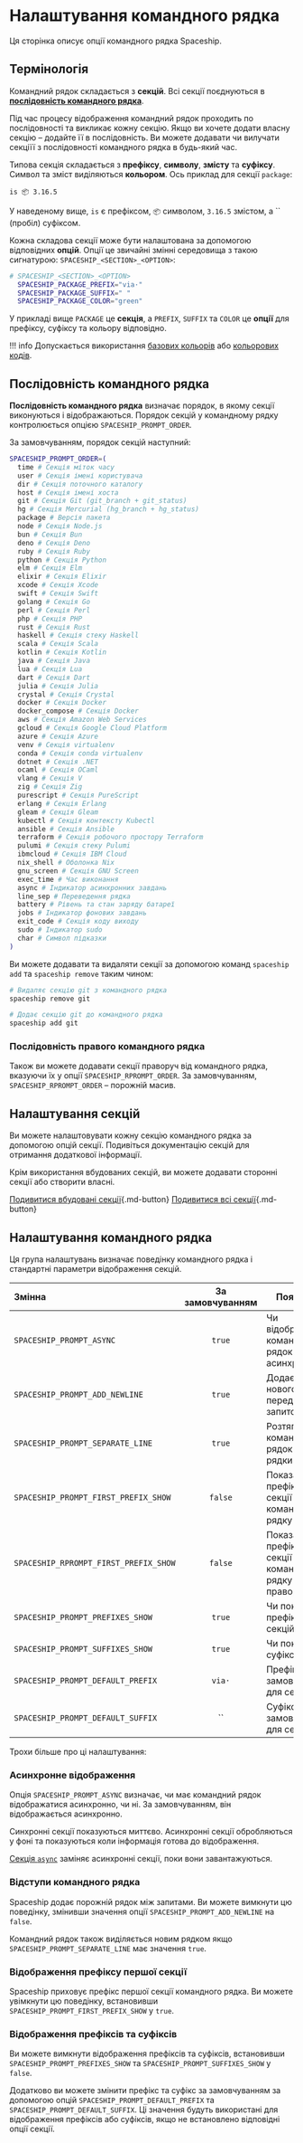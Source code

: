 # Налаштування командного рядка

Ця сторінка описує опції командного рядка Spaceship.

## Термінологія

Командний рядок складається з **секцій**. Всі секції поєднуються в [**послідовність командного рядка**](#prompt-order).

Під час процесу відображення командний рядок проходить по послідовності та викликає кожну секцію. Якщо ви хочете додати власну секцію – додайте її в послідовність. Ви можете додавати чи вилучати секціїї з послідовності командного рядка в будь-який час.

Типова секція складається з **префіксу**, **символу**, **змісту** та **суфіксу**. Символ та зміст виділяються **кольором**. Ось приклад для секції `package`:

```
is 📦 3.16.5
```

У наведеному вище, `is` є префіксом, `📦` символом, `3.16.5` змістом, а `` (пробіл) суфіксом.

Кожна складова секції може бути налаштована за допомогою відповідних **опцій**. Опції це звичайні змінні середовища з такою сигнатурою: `SPACESHIP_<SECTION>_<OPTION>`:

```zsh
# SPACESHIP_<SECTION>_<OPTION>
  SPACESHIP_PACKAGE_PREFIX="via·"
  SPACESHIP_PACKAGE_SUFFIX=" "
  SPACESHIP_PACKAGE_COLOR="green"
```

У прикладі вище `PACKAGE` це **секція**, а `PREFIX`, `SUFFIX` та `COLOR` це **опції** для префіксу, суфіксу та кольору відповідно.

!!! info
    Допускається використання [базових кольорів](https://wiki.archlinux.org/index.php/zsh#Colors) або [кольорових кодів](https://upload.wikimedia.org/wikipedia/commons/1/15/Xterm_256color_chart.svg).

## Послідовність командного рядка

**Послідовність командного рядка** визначає порядок, в якому секції виконуються і відображаються. Порядок секцій у командному рядку контролюється опцією `SPACESHIP_PROMPT_ORDER`.

За замовчуванням, порядок секцій наступний:

```zsh
SPACESHIP_PROMPT_ORDER=(
  time # Секція міток часу
  user # Секція імені користувача
  dir # Секція поточного каталогу
  host # Секція імені хоста
  git # Секція Git (git_branch + git_status)
  hg # Секція Mercurial (hg_branch + hg_status)
  package # Версія пакета
  node # Секція Node.js
  bun # Секція Bun
  deno # Секція Deno
  ruby # Секція Ruby
  python # Секція Python
  elm # Секція Elm
  elixir # Секція Elixir
  xcode # Секція Xcode
  swift # Секція Swift
  golang # Секція Go
  perl # Секція Perl
  php # Секція PHP
  rust # Секція Rust
  haskell # Секція стеку Haskell
  scala # Секція Scala
  kotlin # Секція Kotlin
  java # Секція Java
  lua # Секція Lua
  dart # Секція Dart
  julia # Секція Julia
  crystal # Секція Crystal
  docker # Секція Docker
  docker_compose # Секція Docker
  aws # Секція Amazon Web Services
  gcloud # Секція Google Cloud Platform
  azure # Секція Azure
  venv # Секція virtualenv
  conda # Секція conda virtualenv
  dotnet # Секція .NET
  ocaml # Секція OCaml
  vlang # Секція V
  zig # Секція Zig
  purescript # Секція PureScript
  erlang # Секція Erlang
  gleam # Секція Gleam
  kubectl # Секція контексту Kubectl
  ansible # Секція Ansible
  terraform # Секція робочого простору Terraform
  pulumi # Секція стеку Pulumi
  ibmcloud # Секція IBM Cloud
  nix_shell # Оболонка Nix
  gnu_screen # Секція GNU Screen
  exec_time # Час виконання
  async # Індикатор асинхронних завдань
  line_sep # Переведення рядка
  battery # Рівень та стан заряду батареї
  jobs # Індикатор фонових завдань
  exit_code # Секція коду виходу
  sudo # Індикатор sudo
  char # Символ підказки
)
```

Ви можете додавати та видаляти секції за допомогою команд `spaceship add` та `spaceship remove` таким чином:

```zsh
# Видаляє секцію git з командного рядка
spaceship remove git

# Додає секцію git до командного рядка
spaceship add git
```

### Послідовність правого командного рядка

Також ви можете додавати секції праворуч від командного рядка, вказуючи їх у опції `SPACESHIP_RPROMPT_ORDER`. За замовчуванням, `SPACESHIP_RPROMPT_ORDER` – порожній масив.

## Налаштування секцій

Ви можете налаштовувати кожну секцію командного рядка за допомогою опцій секції. Подивіться документацію секцій для отримання додаткової інформації.

Крім використання вбудованих секцій, ви можете додавати сторонні секції або створити власні.

[Подивитися вбудовані секції](/sections/index.md ""){.md-button} [Подивитися всі секції](../registry.md ""){.md-button}

## Налаштування командного рядка

Ця група налаштувань визначає поведінку командного рядка і стандартні параметри відображення секцій.

| Змінна                                | За замовчуванням | Пояснення                                                  |
|:------------------------------------- |:----------------:| ---------------------------------------------------------- |
| `SPACESHIP_PROMPT_ASYNC`              |      `true`      | Чи відображати командний рядок асинхронно                  |
| `SPACESHIP_PROMPT_ADD_NEWLINE`        |      `true`      | Додає символ нового рядка перед кожним запитом             |
| `SPACESHIP_PROMPT_SEPARATE_LINE`      |      `true`      | Розтягнути командний рядок на два рядки                    |
| `SPACESHIP_PROMPT_FIRST_PREFIX_SHOW`  |     `false`      | Показати префікс першої секції в командному рядку          |
| `SPACESHIP_RPROMPT_FIRST_PREFIX_SHOW` |     `false`      | Показати префікс першої секції в командному рядку праворуч |
| `SPACESHIP_PROMPT_PREFIXES_SHOW`      |      `true`      | Чи показувати префікси секцій                              |
| `SPACESHIP_PROMPT_SUFFIXES_SHOW`      |      `true`      | Чи показувати суфікси секцій                               |
| `SPACESHIP_PROMPT_DEFAULT_PREFIX`     |      `via·`      | Префікс за замовчуванням для секцій                        |
| `SPACESHIP_PROMPT_DEFAULT_SUFFIX`     |        ``        | Суфікс за замовчуванням для секцій                         |

Трохи більше про ці налаштування:

### Асинхронне відображення

Опція `SPACESHIP_PROMPT_ASYNC` визначає, чи має командний рядок відображатися асинхронно, чи ні. За замовчуванням, він відображається асинхронно.

Синхронні секції показуються миттєво. Асинхронні секції обробляються у фоні та показуються коли інформація готова до відображення.

[Секція `async`](/sections/async.md) заміняє асинхронні секції, поки вони завантажуються.

### Відступи командного рядка

Spaceship додає порожній рядок між запитами. Ви можете вимкнути цю поведінку, змінивши значення опції `SPACESHIP_PROMPT_ADD_NEWLINE` на `false`.

Командний рядок також виділяється новим рядком якщо `SPACESHIP_PROMPT_SEPARATE_LINE` має значення `true`.

### Відображення префіксу першої секції

Spaceship приховує префікс першої секції командного рядка. Ви можете увімкнути цю поведінку, встановивши `SPACESHIP_PROMPT_FIRST_PREFIX_SHOW` у `true`.

### Відображення префіксів та суфіксів

Ви можете вимкнути відображення префіксів та суфіксів, встановивши `SPACESHIP_PROMPT_PREFIXES_SHOW` та `SPACESHIP_PROMPT_SUFFIXES_SHOW` у `false`.

Додатково ви можете змінити префікс та суфікс за замовчуванням за допомогою опцій `SPACESHIP_PROMPT_DEFAULT_PREFIX` та `SPACESHIP_PROMPT_DEFAULT_SUFFIX`. Ці значення будуть використані для відображення префіксів або суфіксів, якщо не встановлено відповідні опції секції.
